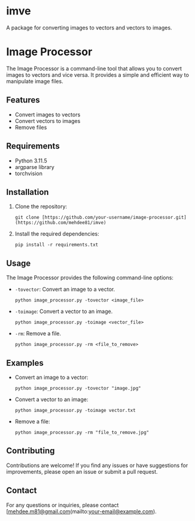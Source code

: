 # imve
A package for converting images to vectors and vectors to images.

# Image Processor

The Image Processor is a command-line tool that allows you to convert images to vectors and vice versa. It provides a simple and efficient way to manipulate image files.

## Features

- Convert images to vectors
- Convert vectors to images
- Remove files

## Requirements

- Python 3.11.5
- argparse library
- torchvision

## Installation

1. Clone the repository:
   ```
   git clone [https://github.com/your-username/image-processor.git](https://github.com/mehdee81/imve)
   ```

2. Install the required dependencies:
   ```
   pip install -r requirements.txt
   ```

## Usage

The Image Processor provides the following command-line options:

- `-tovector`: Convert an image to a vector.
   ```
   python image_processor.py -tovector <image_file>
   ```

- `-toimage`: Convert a vector to an image.
   ```
   python image_processor.py -toimage <vector_file>
   ```

- `-rm`: Remove a file.
   ```
   python image_processor.py -rm <file_to_remove>
   ```

## Examples

- Convert an image to a vector:
   ```
   python image_processor.py -tovector "image.jpg"
   ```

- Convert a vector to an image:
   ```
   python image_processor.py -toimage vector.txt
   ```

- Remove a file:
   ```
   python image_processor.py -rm "file_to_remove.jpg"
   ```

## Contributing

Contributions are welcome! If you find any issues or have suggestions for improvements, please open an issue or submit a pull request.

## Contact

For any questions or inquiries, please contact [mehdee.m81@gmail.com(mailto:your-email@example.com).
